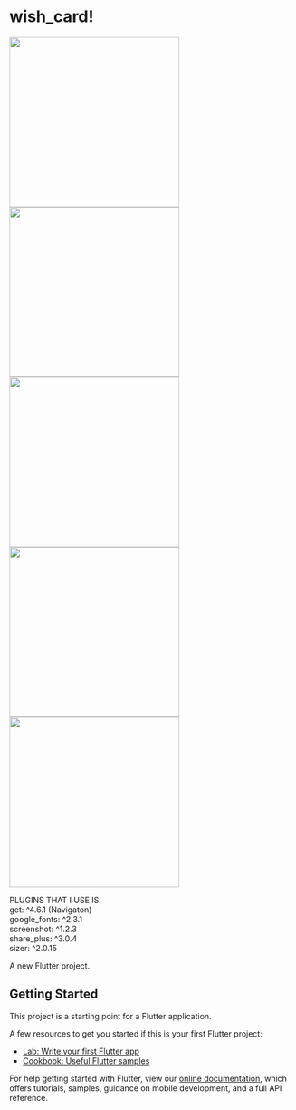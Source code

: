 # wish_card!
<div class="grid two-column">
  
<img src="https://user-images.githubusercontent.com/53872301/154982151-bce8b1b4-50fd-4a5c-8128-e83a7f42f43d.png" width="300"/>

<img src="https://user-images.githubusercontent.com/53872301/154982160-4d1163c8-2307-4c30-9099-db87c187cdf2.png" width="300"/>

<img src="https://user-images.githubusercontent.com/53872301/154982163-b4d5582b-6cb5-4aa9-819b-8a46330efd37.png" width="300"/>

<img src="https://user-images.githubusercontent.com/53872301/154982165-e4ea7fa9-b607-4b95-a80e-ec555af060fe.png" width="300"/>

<img src="https://user-images.githubusercontent.com/53872301/154982168-378610e4-593e-4453-b56e-e21b7d0ed3c0.png" width="300"/>
  </div>

PLUGINS THAT I USE IS:
<br>
get: ^4.6.1 (Navigaton)
  <br>
google_fonts: ^2.3.1
<br>
screenshot: ^1.2.3
<br>
share_plus: ^3.0.4
<br>
sizer: ^2.0.15

A new Flutter project.

## Getting Started

This project is a starting point for a Flutter application.

A few resources to get you started if this is your first Flutter project:

- [Lab: Write your first Flutter app](https://flutter.dev/docs/get-started/codelab)
- [Cookbook: Useful Flutter samples](https://flutter.dev/docs/cookbook)

For help getting started with Flutter, view our
[online documentation](https://flutter.dev/docs), which offers tutorials,
samples, guidance on mobile development, and a full API reference.
